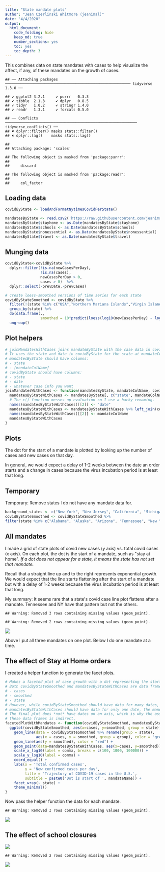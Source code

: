 ```yaml
---
title: "State mandate plots"
author: "Jean Czerlinski Whitmore (jeanimal)"
date: "4/4/2020"
output:
  html_document:
    code_folding: hide
    keep_md: true
    number_sections: yes
    toc: yes
    toc_depth: 3
---
```


This combines data on state mandates with cases to help visualize the affect, if any, of these mandates on the growth of cases.




```
## ── Attaching packages ───────────────────────────────────────────────────────── tidyverse 1.3.0 ──
```

```
## ✔ ggplot2 3.2.1     ✔ purrr   0.3.3
## ✔ tibble  2.1.3     ✔ dplyr   0.8.5
## ✔ tidyr   1.0.2     ✔ stringr 1.4.0
## ✔ readr   1.3.1     ✔ forcats 0.5.0
```

```
## ── Conflicts ──────────────────────────────────────────────────────────── tidyverse_conflicts() ──
## ✖ dplyr::filter() masks stats::filter()
## ✖ dplyr::lag()    masks stats::lag()
```

```
## 
## Attaching package: 'scales'
```

```
## The following object is masked from 'package:purrr':
## 
##     discard
```

```
## The following object is masked from 'package:readr':
## 
##     col_factor
```

## Loading data


```r
covidByState <- loadAndFormatNytimesCovidPerState()
```


```r
mandatesByState <- read.csv2('https://raw.githubusercontent.com/jeanimal/covid_log_log_diff/master/covid_log_log_diff/data/covid_state_mandates.csv', sep=",", stringsAsFactors=FALSE, na.strings=c(""))
mandatesByState$stayhome <- as.Date(mandatesByState$stayhome)
mandatesByState$schools <- as.Date(mandatesByState$schools)
mandatesByState$nonessential <- as.Date(mandatesByState$nonessential)
mandatesByState$travel <- as.Date(mandatesByState$travel)
```

## Munging data


```r
covidByState<-covidByState %>% 
  dplyr::filter(!is.na(newCasesPerDay), 
                !is.na(cases), 
                newCasesPerDay > 0, 
                cases > 0)  %>%
  dplyr::select(-prevDate,-prevCases)

# create loess-smoothed versions of time series for each state
covidByStateSmoothed <- covidByState %>%
  filter(!(state %in% c("USA","Northern Mariana Islands","Virgin Islands","Guam"))) %>%
  group_by(state) %>%
  do(data.frame(.,
                smoothed = 10^predict(loess(log10(newCasesPerDay) ~ log10(cases), data = .), .))) %>%
  ungroup()
```

## Plot helpers


```r
# joinMandatesWithCases joins mandateByState with the case data in covidByState
# It uses the state and date in covidByState for the state at mandateColName date.
# mandatesByState should have columns:
# - state
# - [mandateColName]
# covidByState should have columns:
# - state
# - date
# - whatever case info you want
joinMandatesWithCases <- function(mandatesByState, mandateColName, covidByState) {
  mandatesByStateWithCases <- mandatesByState[, c("state", mandateColName)]
  # The c() function messes up evaluation so I use a hacky renaming.
  names(mandatesByStateWithCases)[[2]] <- "date"
  mandatesByStateWithCases <- mandatesByStateWithCases %>% left_join(covidByState, by=c("state", "date"))
  names(mandatesByStateWithCases)[[2]] <- mandateColName
  mandatesByStateWithCases
}
```


## Plots

The dot for the start of a mandate is plotted by looking up the number of cases and new
cases on that day.

In general, we would expect a delay of 1-2 weeks between the date an order starts and a change in cases because the virus incubation period is at least that long.

## Temporary

Temporary: Remove states I do not have any mandate data for.

```r
background_states <- c("New York", "New Jersey", "California", "Michigan", "Louisiana", "Florida", "Massachusetts", "Illinois", "Pennsylvania", "Washington")
covidByStateSmoothed <- covidByStateSmoothed %>%
filter(state %in% c("Alabama", "Alaska", "Arizona", "Tennessee", "New York", background_states))
```


## All mandates

I made a grid of state plots of covid new cases (y axis) vs. total covid cases (x axis).  On each plot, the dot is the start of a mandate, such as "stay at home".  *If a dot does not appear for a state, it means the state has not set that mandate.*

Recall that a straight line up and to the right represents exponential growth.  We would expect that the line starts flattening after the start of a mandate but with a delay of 1-2 weeks because the virus incubation period is at least that long.  

My summary: It seems rare that a state's covid case line plot flattens after a mandate.  Tennessee and NY have that pattern but not the others.


```
## Warning: Removed 3 rows containing missing values (geom_point).
```

```
## Warning: Removed 2 rows containing missing values (geom_point).
```

![](mandate_figs/mandate-plot-all-mandates-1.png)<!-- -->

Above I put all three mandates on one plot.  Below I do one mandate at a time.

## The effect of Stay at Home orders

I created a helper function to generate the facet plots.


```r
# Makes a faceted plot of case growth with a dot representing the start of a mandate.
# Both covidByStateSmoothed and mandatesByStateWithCases are data frames with columns
# - cases
# - smoothed
# - state
# However, while covidByStateSmoothed should have data for many dates,
# mandatesByStateWithCases should have data for only one date, the mandate start date.
# The final plot does *not* have dates on an axis, which is why the association between
# these data frames is indirect.
facetedPlotWithMandates <- function(covidByStateSmoothed, mandatesByStateWithCases, mandateName) {
  ggplot(covidByStateSmoothed, aes(x=cases, y=smoothed, group = state)) +
    geom_line(data = covidByStateSmoothed %>% rename(group = state),
              aes(x = cases, y = smoothed, group = group), color = "grey") +
    geom_line(aes(y = smoothed), color = "red") +
    geom_point(data=mandatesByStateWithCases, aes(x=cases, y=smoothed)) +
    scale_x_log10(label = comma, breaks = c(100, 1000, 100000)) + 
    scale_y_log10(label = comma) +
    coord_equal() +
    labs(x = 'Total confirmed cases',
         y = 'New confirmed cases per day',
         title = 'Trajectory of COVID-19 cases in the U.S.',
         subtitle = paste0('Dot is start of ', mandateName)) +
    facet_wrap(~ state) +
    theme_minimal()
}
```

Now pass the helper function the data for each mandate.


```
## Warning: Removed 3 rows containing missing values (geom_point).
```

![](mandate_figs/mandate-plot-stay-at-home-1.png)<!-- -->


## The effect of school closures

![](mandate_figs/mandate-plot-school-1.png)<!-- -->


```
## Warning: Removed 2 rows containing missing values (geom_point).
```

![](mandate_figs/mandate-plot-nonessential-1.png)<!-- -->

